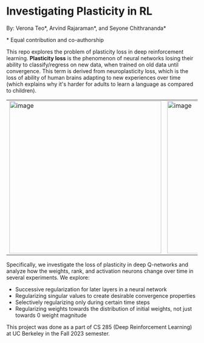 # Investigating Plasticity in RL
By: Verona Teo*, Arvind Rajaraman*, and Seyone Chithrananda*

\* Equal contribution and co-authorship

This repo explores the problem of plasticity loss in deep reinforcement learning. **Plasticity loss** is the phenomenon of neural networks losing their ability to classify/regress on new data, when trained on old data until convergence. This term is derived from neuroplasticity loss, which is the loss of ability of human brains adapting to new experiences over time (which explains why it's harder for adults to learn a language as compared to children).


<table border="0" align="center">
  <tr>
    <td>
      <img width="400" alt="image" src="https://github.com/arvindrajaraman/plasticity-rl/assets/30243515/4a313ebd-0636-4002-b4ce-68e4b64e5e3a">
    </td>
    <td>
      <img width="400" alt="image" src="https://github.com/arvindrajaraman/plasticity-rl/assets/30243515/a6b4a20e-c546-4725-84f1-193e61f5c84f">
    </td>
  </tr>
</table>


Specifically, we investigate the loss of plasticity in deep Q-networks and analyze how the weights, rank, and activation neurons change over time in several experiments. We explore:
- Successive regularization for later layers in a neural network
- Regularizing singular values to create desirable convergence properties
- Selectively regularizing only during certain time steps
- Regularizing weights towards the distribution of initial weights, not just towards 0 weight magnitude

This project was done as a part of CS 285 (Deep Reinforcement Learning) at UC Berkeley in the Fall 2023 semester.
